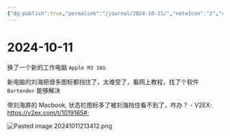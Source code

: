 ```yaml
---
{"dg-publish":true,"permalink":"/journal/2024-10-11/","noteIcon":"2","created":"2024-10-11T21:26:09+08:00","updated":"2024-11-10T19:43:00+08:00"}
---
```



# 2024-10-11

换了一个新的工作电脑 `Apple M3 16G`

新电脑的刘海把很多图标都挡住了，太难受了，看网上教程，找了个软件 `Bartender` 能够解决

带刘海屏的 Macbook, 状态栏图标多了被刘海挡住看不到了，咋办？ - V2EX: https://v2ex.com/t/1019165#;

![Pasted image 20241011213412.png](/img/user/attachs/Pasted%20image%2020241011213412.png)

